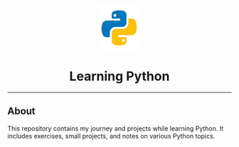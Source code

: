 <p align="center">
  <img src="pylogo.png" alt="Python Logo" width="100"/>
</p>

<h1 align="center">Learning Python</h1>

---

## About

This repository contains my journey and projects while learning Python. It includes exercises, small projects, and notes on various Python topics.